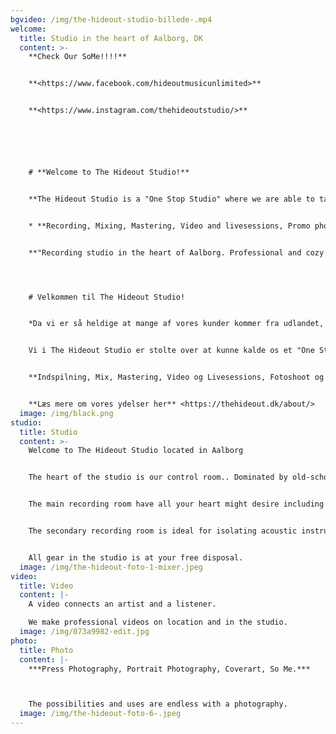 ```yaml
---
bgvideo: /img/the-hideout-studio-billede-.mp4
welcome:
  title: Studio in the heart of Aalborg, DK
  content: >-
    **Check Our SoMe!!!!**


    **<https://www.facebook.com/hideoutmusicunlimited>**


    **<https://www.instagram.com/thehideoutstudio/>**






    # **Welcome to The Hideout Studio!**


    **The Hideout Studio is a "One Stop Studio" where we are able to take care of the following:**


    * **Recording, Mixing, Mastering, Video and livesessions, Promo photosessions and Music distribution.**


    **"Recording studio in the heart of Aalborg. Professional and cozy setting. We always have fresh coffee brewing."**




    # V﻿elkommen til The Hideout Studio!


    *D﻿a vi er så heldige at mange af vores kunder kommer fra udlandet, vil du/i opleve at vores hjemmeside overvejende er på engelsk.*


    V﻿i i The Hideout Studio er stolte over at kunne kalde os et "One Stop Studio", hvilket betyder at vi kan tilbyde service indenfor følgende.


    **Indspilning, Mix, Mastering, Video og Livesessions, Fotoshoot og Musikdistribution.**


    **L﻿æs mere om vores ydelser her** <https://thehideout.dk/about/>
  image: /img/black.png
studio:
  title: Studio
  content: >-
    Welcome to The Hideout Studio located in Aalborg


    The heart of the studio is our control room.. Dominated by old-school analogue equipment combined with modern hardware and software. 


    The main recording room have all your heart might desire including old Vox and Fender amplifiers as well as our 1896 Steinway & Sons B211 grand piano.


    The secondary recording room is ideal for isolating acoustic instruments or vocals during full band recording sessions. 


    All gear in the studio is at your free disposal.
  image: /img/the-hideout-foto-1-mixer.jpeg
video:
  title: Video
  content: |-
    A video connects an artist and a listener.

    We make professional videos on location and in the studio.
  image: /img/073a9982-edit.jpg
photo:
  title: Photo
  content: |-
    ***Press Photography, Portrait Photography, Coverart, So Me.***



    The possibilities and uses are endless with a photography.
  image: /img/the-hideout-foto-6-.jpeg
---
```

